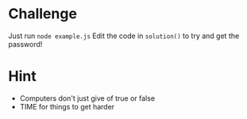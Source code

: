 # Challenge
 Just run `node example.js`
 Edit the code in `solution()` to try and get the password!


# Hint
  - Computers don't just give of true or false
  - TIME for things to get harder
